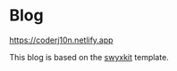 # Blog

https://coderj10n.netlify.app

This blog is based on the [swyxkit](https://github.com/sw-yx/swyxkit) template.


